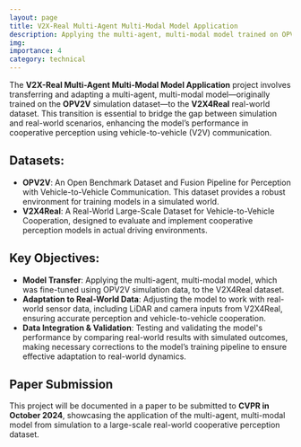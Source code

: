 ```yaml
---
layout: page
title: V2X-Real Multi-Agent Multi-Modal Model Application
description: Applying the multi-agent, multi-modal model trained on OPV2V simulation data to the V2X4Real real-world dataset.
img: 
importance: 4
category: technical
---
```


The **V2X-Real Multi-Agent Multi-Modal Model Application** project involves transferring and adapting a multi-agent, multi-modal model—originally trained on the **OPV2V** simulation dataset—to the **V2X4Real** real-world dataset. This transition is essential to bridge the gap between simulation and real-world scenarios, enhancing the model’s performance in cooperative perception using vehicle-to-vehicle (V2V) communication.

## Datasets:
- **OPV2V**: An Open Benchmark Dataset and Fusion Pipeline for Perception with Vehicle-to-Vehicle Communication. This dataset provides a robust environment for training models in a simulated world.
- **V2X4Real**: A Real-World Large-Scale Dataset for Vehicle-to-Vehicle Cooperation, designed to evaluate and implement cooperative perception models in actual driving environments.

## Key Objectives:
- **Model Transfer**: Applying the multi-agent, multi-modal model, which was fine-tuned using OPV2V simulation data, to the V2X4Real dataset.
- **Adaptation to Real-World Data**: Adjusting the model to work with real-world sensor data, including LiDAR and camera inputs from V2X4Real, ensuring accurate perception and vehicle-to-vehicle cooperation.
- **Data Integration & Validation**: Testing and validating the model's performance by comparing real-world results with simulated outcomes, making necessary corrections to the model’s training pipeline to ensure effective adaptation to real-world dynamics.

## Paper Submission
This project will be documented in a paper to be submitted to **CVPR in October 2024**, showcasing the application of the multi-agent, multi-modal model from simulation to a large-scale real-world cooperative perception dataset.
